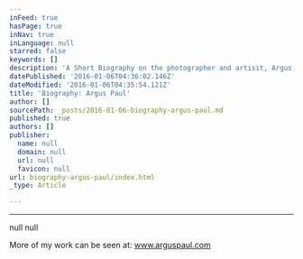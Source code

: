 ```yaml
---
inFeed: true
hasPage: true
inNav: true
inLanguage: null
starred: false
keywords: []
description: 'A Short Biography on the photographer and artisit, Argus Paul'
datePublished: '2016-01-06T04:36:02.146Z'
dateModified: '2016-01-06T04:35:54.121Z'
title: 'Biography: Argus Paul'
author: []
sourcePath: _posts/2016-01-06-biography-argus-paul.md
published: true
authors: []
publisher:
  name: null
  domain: null
  url: null
  favicon: null
url: biography-argus-paul/index.html
_type: Article

---
```

****
null
null

More of my work can be seen at: www.arguspaul.com
